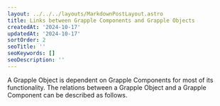 ```yaml
---
layout: ../../../layouts/MarkdownPostLayout.astro
title: Links between Grapple Components and Grapple Objects
createdAt: '2024-10-17'
updatedAt: '2024-10-17'
sortOrder: 2
seoTitle: ''
seoKeywords: []
seoDescription: ''
---
```


A Grapple Object is dependent on Grapple Components for most of its functionality. The relations between a Grapple Object and a Grapple Component can be described as follows.
